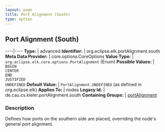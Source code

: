 ```yaml
---
layout: page
title: Port Alignment (South)
type: option
---
```

## Port Alignment (South)

----|----
**Type:** | advanced
**Identifier:** | org.eclipse.elk.portAlignment.south
**Meta Data Provider:** | core.options.CoreOptions
**Value Type:** | `org.eclipse.elk.core.options.PortAlignment` (Enum)
**Possible Values:** | `BEGIN`<br>`CENTER`<br>`END`<br>`JUSTIFIED`<br>`UNDEFINED`
**Default Value:** | `PortAlignment.UNDEFINED` (as defined in org.eclipse.elk)
**Applies To:** | nodes
**Legacy Id:** | de.cau.cs.kieler.portAlignment.south
**Containing Groups:** | [portAlignment](org-eclipse-elk-portAlignment)

### Description

Defines how ports on the southern side are placed, overriding the node's general port alignment.
